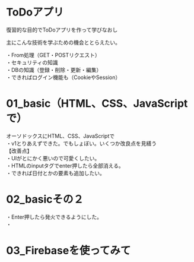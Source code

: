 # ToDoアプリ
復習的な目的でToDoアプリを作って学びなおし  

主にこんな技術を学ぶための機会ととらえたい。  

・From処理（GET・POSTリクエスト）  
・セキュリティの知識  
・DBの知識（登録・削除・更新・編集）  
・できればログイン機能も（CookieやSession）  

# 01_basic（HTML、CSS、JavaScriptで）  
オーソドックスにHTML、CSS、JavaScriptで  
・v1とりあえずできた。でもしょぼい。いくつか改良点を見繕う  
【改善点】  
  ・UIがとにかく悪いので可愛くしたい。  
  ・HTMLのinputタグでenter押したら全部消える。  
  ・できれば日付とかの要素も追加したい。

# 02_basicその２
・Enter押したら発火できるようにした。  
・

# 03_Firebaseを使ってみて  

